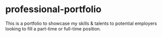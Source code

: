 # professional-portfolio
This is a portfolio to showcase my skills &amp; talents to potential employers looking to fill a part-time or full-time position.
